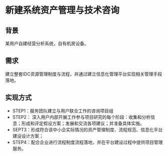 # 新建系统资产管理与技术咨询

## 背景

某用户自建经营分析系统，自有机房设备。

## 需求

建立整套IDC资源管理制度与流程，并通过建立信息化管理平台实现相关管理手段落地。

## 实现方式

- STEP1：服务团队建立与用户联合工作的咨询项目组
- STEP2： 深入用户内部开展工作参与项目研究的每个阶段：收集和分析信息；形成和评定假设方案；发展和交流各项建议；并准备具体实施。
- SEPT3：形成符合该中小企实际情况的资产管理制度、流程规范、信息化平台建设设计方案；
- STEP4：配合企业进行流程制度流程落地，并在平台建设过程中提供项目管理服务。
